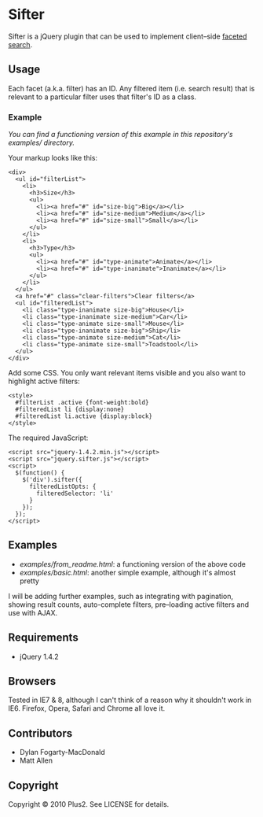 # Sifter

Sifter is a jQuery plugin that can be used to implement client&ndash;side [faceted search](http://en.wikipedia.org/wiki/Faceted_search "More info on faceted search on Wikipedia").

## Usage

Each facet (a.k.a. filter) has an ID. Any filtered item (i.e. search result) that is relevant to a particular filter uses that filter's ID as a class.

### Example

_You can find a functioning version of this example in this repository's examples/ directory._

Your markup looks like this:

    <div>
      <ul id="filterList">
        <li>
          <h3>Size</h3>
          <ul>
            <li><a href="#" id="size-big">Big</a></li>
            <li><a href="#" id="size-medium">Medium</a></li>
            <li><a href="#" id="size-small">Small</a></li>
          </ul>
        </li>
        <li>
          <h3>Type</h3>
          <ul>
            <li><a href="#" id="type-animate">Animate</a></li>
            <li><a href="#" id="type-inanimate">Inanimate</a></li>
          </ul>
        </li>
      </ul>
      <a href="#" class="clear-filters">Clear filters</a>
      <ul id="filteredList">
        <li class="type-inanimate size-big">House</li>
        <li class="type-inanimate size-medium">Car</li>
        <li class="type-animate size-small">Mouse</li>
        <li class="type-inanimate size-big">Ship</li>
        <li class="type-animate size-medium">Cat</li>
        <li class="type-animate size-small">Toadstool</li>
      </ul>
    </div>

Add some CSS. You only want relevant items visible and you also want to highlight active filters:

    <style>
      #filterList .active {font-weight:bold}
      #filteredList li {display:none}
      #filteredList li.active {display:block}
    </style>

The required JavaScript:

    <script src="jquery-1.4.2.min.js"></script>
    <script src="jquery.sifter.js"></script>
    <script>
      $(function() {
        $('div').sifter({
          filteredListOpts: {
            filteredSelector: 'li'
          }
        });
      });
    </script>

## Examples

* *examples/from_readme.html*: a functioning version of the above code
* *examples/basic.html*: another simple example, although it's almost pretty

I will be adding further examples, such as integrating with pagination, showing result counts, auto-complete filters, pre&ndash;loading active filters and use with AJAX.

## Requirements

* jQuery 1.4.2

## Browsers

Tested in IE7 & 8, although I can't think of a reason why it shouldn't work in IE6. Firefox, Opera, Safari and Chrome all love it.

## Contributors

* Dylan Fogarty-MacDonald
* Matt Allen

## Copyright

Copyright &copy; 2010 Plus2. See LICENSE for details.
